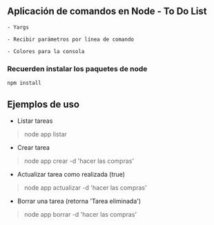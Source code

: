 ## Aplicación de comandos en Node - To Do List

    - Yargs

    - Recibir parámetros por línea de comando

    - Colores para la consola

### Recuerden instalar los paquetes de node

```
npm install
```

## Ejemplos de uso


- Listar tareas

> node app listar

- Crear tarea

> node app crear -d 'hacer las compras'

- Actualizar tarea como realizada (true)

> node app actualizar -d 'hacer las compras'

- Borrar una tarea (retorna 'Tarea eliminada')

> node app borrar -d 'hacer las compras'
